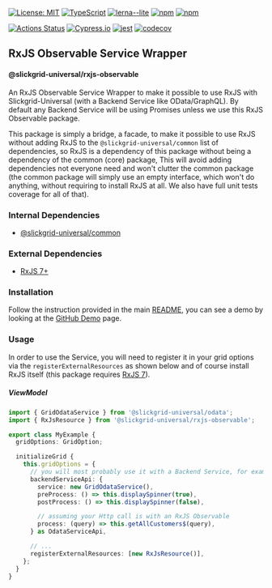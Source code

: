 [![License: MIT](https://img.shields.io/badge/License-MIT-yellow.svg)](https://opensource.org/licenses/MIT)
[![TypeScript](https://img.shields.io/badge/%3C%2F%3E-TypeScript-%230074c1.svg)](http://www.typescriptlang.org/)
[![lerna--lite](https://img.shields.io/badge/maintained%20with-lerna--lite-e137ff)](https://github.com/ghiscoding/lerna-lite)
[![npm](https://img.shields.io/npm/v/@slickgrid-universal/rxjs-observable.svg?color=forest)](https://www.npmjs.com/package/@slickgrid-universal/rxjs-observable)
[![npm](https://img.shields.io/npm/dy/@slickgrid-universal/rxjs-observable?color=forest)](https://www.npmjs.com/package/@slickgrid-universal/rxjs-observable)

[![Actions Status](https://github.com/ghiscoding/slickgrid-universal/workflows/CI%20Build/badge.svg)](https://github.com/ghiscoding/slickgrid-universal/actions)
[![Cypress.io](https://img.shields.io/badge/tested%20with-Cypress-04C38E.svg)](https://www.cypress.io/)
[![jest](https://jestjs.io/img/jest-badge.svg)](https://github.com/facebook/jest)
[![codecov](https://codecov.io/gh/ghiscoding/slickgrid-universal/branch/master/graph/badge.svg)](https://codecov.io/gh/ghiscoding/slickgrid-universal)

## RxJS Observable Service Wrapper
#### @slickgrid-universal/rxjs-observable

An RxJS Observable Service Wrapper to make it possible to use RxJS with Slickgrid-Universal (with a Backend Service like OData/GraphQL). By default any Backend Service will be using Promises unless we use this RxJS Observable package.

This package is simply a bridge, a facade, to make it possible to use RxJS without adding RxJS to the `@slickgrid-universal/common` list of dependencies, so RxJS is a dependency of this package without being a dependency of the common (core) package, This will avoid adding dependencies not everyone need and won't clutter the common package (the common package will simply use an empty interface, which won't do anything, without requiring to install RxJS at all. We also have full unit tests coverage for all of that).

### Internal Dependencies
- [@slickgrid-universal/common](https://github.com/ghiscoding/slickgrid-universal/tree/master/packages/common)

### External Dependencies
- [RxJS 7+](https://github.com/ReactiveX/RxJS)

### Installation
Follow the instruction provided in the main [README](https://github.com/ghiscoding/slickgrid-universal#installation), you can see a demo by looking at the [GitHub Demo](https://ghiscoding.github.io/slickgrid-universal) page.

### Usage
In order to use the Service, you will need to register it in your grid options via the `registerExternalResources` as shown below and of course install RxJS itself (this package requires [RxJS 7](https://github.com/ReactiveX/RxJS)).

##### ViewModel
```ts
import { GridOdataService } from '@slickgrid-universal/odata';
import { RxJsResource } from '@slickgrid-universal/rxjs-observable';

export class MyExample {
  gridOptions: GridOption;

  initializeGrid {
    this.gridOptions = {
      // you will most probably use it with a Backend Service, for example with OData or GraphQL
      backendServiceApi: {
        service: new GridOdataService(),
        preProcess: () => this.displaySpinner(true),
        postProcess: () => this.displaySpinner(false),

        // assuming your Http call is with an RxJS Observable
        process: (query) => this.getAllCustomers$(query),
      } as OdataServiceApi,

      // ...
      registerExternalResources: [new RxJsResource()],
    };
  }
}
```

